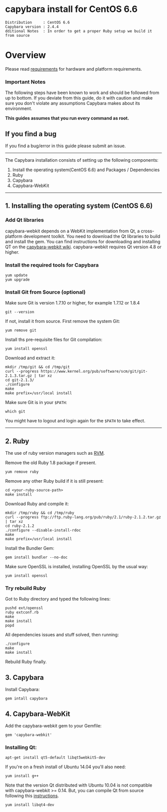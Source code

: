 # capybara install for CentOS 6.6

```
Distribution     : CentOS 6.6
Capybara version : 2.4.4
dditional Notes  : In order to get a proper Ruby setup we build it from source
```
# Overview
Please read [requirements](https://github.com/georgewing/capybara/blob/master/requirements.md) for hardware and platform requirements.

### Important Notes

The following steps have been known to work and should be followed from up to bottom.
If you deviate from this guide, do it with caution and make sure you don't violate
any assumptions Capybara makes about its environment. 

**This guides assumes that you run every command as root.**

## If you find a bug

If you find a bug/error in this guide please submit an issue.

---

The Capybara installation consists of setting up the following components:

1. Install the operating system(CentOS 6.6) and Packages / Dependencies
1. Ruby
1. Capybara
1. Capybara-WebKit

----------

## 1. Installing the operating system (CentOS 6.6)
### Add Qt libraries

capybara-webkit depends on a WebKit implementation from Qt, a cross-platform development
toolkit. You need to download the Qt libraries to build and install the gem. You can find instructions
for downloading and installing QT on the [capybara-webkit wiki](https://github.com/thoughtbot/capybara-webkit/wiki/Installing-Qt-and-compiling-capybara-webkit). capybara-webkit requires Qt version 4.8 or higher.

### Install the required tools for Capybara

    yum update
    yum upgrade

### Install Git from Source (optional)

Make sure Git is version 1.7.10 or higher, for example 1.7.12 or 1.8.4

    git --version

If not, install it from source. First remove the system Git:

    yum remove git

Install ths pre-requisite files for Git compilation:

    yum install openssl

Download and extract it:

    mkdir /tmp/git && cd /tmp/git
    curl --progress https://www.kernel.org/pub/software/scm/git/git-2.1.3.tar.gz | tar xz
    cd git-2.1.3/
    ./configure
    make
    make prefix=/usr/local install

Make sure Git is in your `$PATH`:

    which git

You might have to logout and login again for the `$PATH` to take effect.

---------

## 2. Ruby

The use of ruby version managers such as [RVM](http://rvm.io).

Remove the old Ruby 1.8 package if present.

    yum remove ruby

Remove any other Ruby build if it is still present:

    cd <your-ruby-source-path>
    make install

Download Ruby and compile it:

    mkdir /tmp/ruby && cd /tmp/ruby
    curl --progress ftp://ftp.ruby-lang.org/pub/ruby/2.1/ruby-2.1.2.tar.gz | tar xz
    cd ruby-2.1.2
    ./configure --disable-install-rdoc
    make
    make prefix=/usr/local install

Install the Bundler Gem:

    gem install bundler --no-doc

Make sure OpenSSL is installed, installing OpenSSL by the usual way:

    yum install openssl

### Try rebuild Ruby
Got to Ruby directory and typed the following lines:

    pushd ext/openssl
    ruby extconf.rb
    make
    make install
    popd

All dependencies issues and stuff solved, then running:

    ./configure
    make
    make install

Rebuild Ruby finally.

## 3. Capybara

Install Capybara:

    gem intall capybara

## 4. Capybara-WebKit

Add the capybara-webkit gem to your Gemfile:

    gem 'capybara-webkit'

### Installing Qt:

    apt-get install qt5-default libqt5webkit5-dev

If you're on a fresh install of Ubuntu 14.04 you'll also need:

    yum install g++

Note that the version Qt distributed with Ubuntu 10.04 is not compatible with 
capybara-webkit >= 0.14. But, you can compile Qt from source following this 
[instructions](http://qt-project.org/doc/qt-4.8/install-x11.html).

    yum install libqt4-dev

